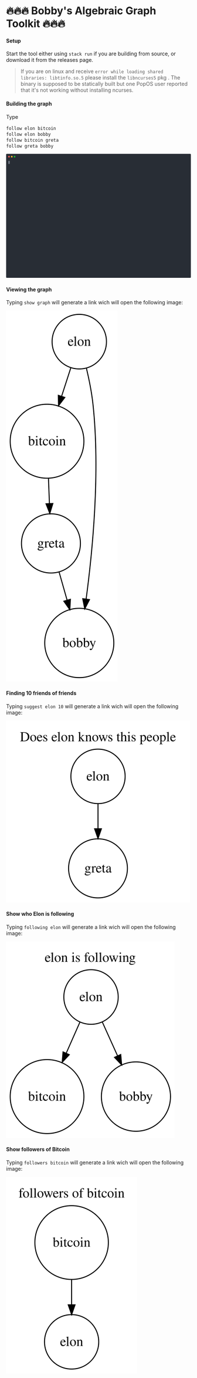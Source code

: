 # 🔥🔥🔥 Bobby's Algebraic Graph Toolkit 🔥🔥🔥

#### Setup
Start the tool either using `stack run` if you are building from source, or download it from the releases page.

> If you are on linux and receive `error while loading shared libraries: libtinfo.so.5`
> please install  the `libncurses5` pkg  . The binary is supposed to be statically built
> but one PopOS user reported that it's not working without installing ncurses.



#### Building the graph

Type 

```
follow elon bitcoin
follow elon bobby
follow bitcoin greta
follow greta bobby
```

<img src="assets/building-the-graph.svg" width="600" >



#### Viewing the graph

Typing `show graph` will generate a link wich will open the
following image:

![demo](assets/graph.svg)



#### Finding 10 friends of friends

Typing `suggest elon 10` will generate a link wich will open the
following image:

![demo](assets/suggest.svg)


#### Show who Elon is following 

Typing `following elon` will generate a link wich will open the
following image:

![demo](assets/following.svg)


#### Show followers of Bitcoin

Typing `followers bitcoin` will generate a link wich will open the
following image:

![demo](assets/followers.svg)
